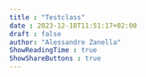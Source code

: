 ```yaml
---
title : "Testclass"
date : 2023-12-18T11:51:17+02:00
draft : false
author: "Alessandro Zanella"
ShowReadingTime : true
ShowShareButtons : true
---
```

